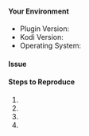 <!--- Provide a general summary of the issue in the **Title** above -->
<!--- Before you open an issue, please check if a similar issue already exists or has been closed before. --->

#### Your Environment
<!--- Include as many relevant details about the environment you experienced the issue in -->
* Plugin Version:
* Kodi Version:
* Operating System:

#### Issue
<!--- Provide a more detailed introduction to the issue itself -->
<!--- Also please check relevant logs (https://kodi.wiki/view/Log_file) -->

#### Steps to Reproduce
<!--- steps of how to reproduce this issue if relevant -->
1.
2.
3.
4.
